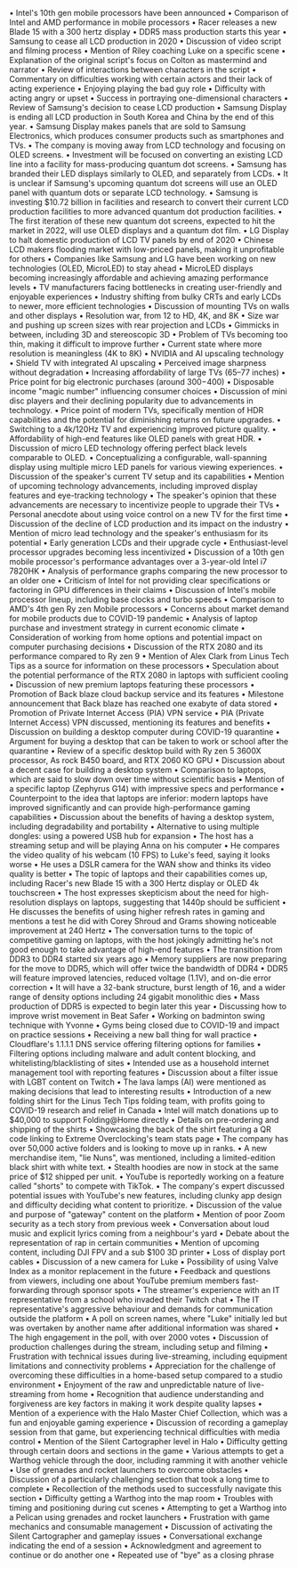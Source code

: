 • Intel's 10th gen mobile processors have been announced
• Comparison of Intel and AMD performance in mobile processors
• Racer releases a new Blade 15 with a 300 hertz display
• DDR5 mass production starts this year
• Samsung to cease all LCD production in 2020
• Discussion of video script and filming process
• Mention of Riley coaching Luke on a specific scene
• Explanation of the original script's focus on Colton as mastermind and narrator
• Review of interactions between characters in the script
• Commentary on difficulties working with certain actors and their lack of acting experience
• Enjoying playing the bad guy role
• Difficulty with acting angry or upset
• Success in portraying one-dimensional characters
• Review of Samsung's decision to cease LCD production
• Samsung Display is ending all LCD production in South Korea and China by the end of this year.
• Samsung Display makes panels that are sold to Samsung Electronics, which produces consumer products such as smartphones and TVs.
• The company is moving away from LCD technology and focusing on OLED screens.
• Investment will be focused on converting an existing LCD line into a facility for mass-producing quantum dot screens.
• Samsung has branded their LED displays similarly to OLED, and separately from LCDs.
• It is unclear if Samsung's upcoming quantum dot screens will use an OLED panel with quantum dots or separate LCD technology.
• Samsung is investing $10.72 billion in facilities and research to convert their current LCD production facilities to more advanced quantum dot production facilities.
• The first iteration of these new quantum dot screens, expected to hit the market in 2022, will use OLED displays and a quantum dot film.
• LG Display to halt domestic production of LCD TV panels by end of 2020
• Chinese LCD makers flooding market with low-priced panels, making it unprofitable for others
• Companies like Samsung and LG have been working on new technologies (OLED, MicroLED) to stay ahead
• MicroLED displays becoming increasingly affordable and achieving amazing performance levels
• TV manufacturers facing bottlenecks in creating user-friendly and enjoyable experiences
• Industry shifting from bulky CRTs and early LCDs to newer, more efficient technologies
• Discussion of mounting TVs on walls and other displays
• Resolution war, from 12 to HD, 4K, and 8K
• Size war and pushing up screen sizes with rear projection and LCDs
• Gimmicks in between, including 3D and stereoscopic 3D
• Problem of TVs becoming too thin, making it difficult to improve further
• Current state where more resolution is meaningless (4K to 8K)
• NVIDIA and AI upscaling technology
• Shield TV with integrated AI upscaling
• Perceived image sharpness without degradation
• Increasing affordability of large TVs (65–77 inches)
• Price point for big electronic purchases (around $300-$400)
• Disposable income "magic number" influencing consumer choices
• Discussion of mini disc players and their declining popularity due to advancements in technology.
• Price point of modern TVs, specifically mention of HDR capabilities and the potential for diminishing returns on future upgrades.
• Switching to a 4k/120Hz TV and experiencing improved picture quality.
• Affordability of high-end features like OLED panels with great HDR.
• Discussion of micro LED technology offering perfect black levels comparable to OLED.
• Conceptualizing a configurable, wall-spanning display using multiple micro LED panels for various viewing experiences.
• Discussion of the speaker's current TV setup and its capabilities
• Mention of upcoming technology advancements, including improved display features and eye-tracking technology
• The speaker's opinion that these advancements are necessary to incentivize people to upgrade their TVs
• Personal anecdote about using voice control on a new TV for the first time
• Discussion of the decline of LCD production and its impact on the industry
• Mention of micro lead technology and the speaker's enthusiasm for its potential
• Early generation LCDs and their upgrade cycle
• Enthusiast-level processor upgrades becoming less incentivized
• Discussion of a 10th gen mobile processor's performance advantages over a 3-year-old Intel i7 7820HK
• Analysis of performance graphs comparing the new processor to an older one
• Criticism of Intel for not providing clear specifications or factoring in GPU differences in their claims
• Discussion of Intel's mobile processor lineup, including base clocks and turbo speeds
• Comparison to AMD's 4th gen Ry zen Mobile processors
• Concerns about market demand for mobile products due to COVID-19 pandemic
• Analysis of laptop purchase and investment strategy in current economic climate
• Consideration of working from home options and potential impact on computer purchasing decisions
• Discussion of the RTX 2080 and its performance compared to Ry zen 9
• Mention of Alex Clark from Linus Tech Tips as a source for information on these processors
• Speculation about the potential performance of the RTX 2080 in laptops with sufficient cooling
• Discussion of new premium laptops featuring these processors
• Promotion of Back blaze cloud backup service and its features
• Milestone announcement that Back blaze has reached one exabyte of data stored
• Promotion of Private Internet Access (PIA) VPN service
• PIA (Private Internet Access) VPN discussed, mentioning its features and benefits
• Discussion on building a desktop computer during COVID-19 quarantine
• Argument for buying a desktop that can be taken to work or school after the quarantine
• Review of a specific desktop build with Ry zen 5 3600X processor, As rock B450 board, and RTX 2060 KO GPU
• Discussion about a decent case for building a desktop system
• Comparison to laptops, which are said to slow down over time without scientific basis
• Mention of a specific laptop (Zephyrus G14) with impressive specs and performance
• Counterpoint to the idea that laptops are inferior: modern laptops have improved significantly and can provide high-performance gaming capabilities
• Discussion about the benefits of having a desktop system, including degradability and portability
• Alternative to using multiple dongles: using a powered USB hub for expansion
• The host has a streaming setup and will be playing Anna on his computer
• He compares the video quality of his webcam (10 FPS) to Luke's feed, saying it looks worse
• He uses a DSLR camera for the WAN show and thinks its video quality is better
• The topic of laptops and their capabilities comes up, including Racer's new Blade 15 with a 300 Hertz display or OLED 4k touchscreen
• The host expresses skepticism about the need for high-resolution displays on laptops, suggesting that 1440p should be sufficient
• He discusses the benefits of using higher refresh rates in gaming and mentions a test he did with Corey Shroud and Grams showing noticeable improvement at 240 Hertz
• The conversation turns to the topic of competitive gaming on laptops, with the host jokingly admitting he's not good enough to take advantage of high-end features
• The transition from DDR3 to DDR4 started six years ago
• Memory suppliers are now preparing for the move to DDR5, which will offer twice the bandwidth of DDR4
• DDR5 will feature improved latencies, reduced voltage (1.1V), and on-die error correction
• It will have a 32-bank structure, burst length of 16, and a wider range of density options including 24 gigabit monolithic dies
• Mass production of DDR5 is expected to begin later this year
• Discussing how to improve wrist movement in Beat Safer
• Working on badminton swing technique with Yvonne
• Gyms being closed due to COVID-19 and impact on practice sessions
• Receiving a new ball thing for wall practice
• Cloudflare's 1.1.1.1 DNS service offering filtering options for families
• Filtering options including malware and adult content blocking, and whitelisting/blacklisting of sites
• Intended use as a household internet management tool with reporting features
• Discussion about a filter issue with LGBT content on Twitch
• The lava lamps (AI) were mentioned as making decisions that lead to interesting results
• Introduction of a new folding shirt for the Linus Tech Tips folding team, with profits going to COVID-19 research and relief in Canada
• Intel will match donations up to $40,000 to support Folding@Home directly
• Details on pre-ordering and shipping of the shirts
• Showcasing the back of the shirt featuring a QR code linking to Extreme Overclocking's team stats page
• The company has over 50,000 active folders and is looking to move up in ranks.
• A new merchandise item, "lie Nuns", was mentioned, including a limited-edition black shirt with white text.
• Stealth hoodies are now in stock at the same price of $12 shipped per unit.
• YouTube is reportedly working on a feature called "shorts" to compete with TikTok.
• The company's expert discussed potential issues with YouTube's new features, including clunky app design and difficulty deciding what content to prioritize.
• Discussion of the value and purpose of "gateway" content on the platform
• Mention of poor Zoom security as a tech story from previous week
• Conversation about loud music and explicit lyrics coming from a neighbour's yard
• Debate about the representation of rap in certain communities
• Mention of upcoming content, including DJI FPV and a sub $100 3D printer
• Loss of display port cables
• Discussion of a new camera for Luke
• Possibility of using Valve Index as a monitor replacement in the future
• Feedback and questions from viewers, including one about YouTube premium members fast-forwarding through sponsor spots
• The streamer's experience with an IT representative from a school who invaded their Twitch chat
• The IT representative's aggressive behaviour and demands for communication outside the platform
• A poll on screen names, where "Luke" initially led but was overtaken by another name after additional information was shared
• The high engagement in the poll, with over 2000 votes
• Discussion of production challenges during the stream, including setup and filming
• Frustration with technical issues during live-streaming, including equipment limitations and connectivity problems
• Appreciation for the challenge of overcoming these difficulties in a home-based setup compared to a studio environment
• Enjoyment of the raw and unpredictable nature of live-streaming from home
• Recognition that audience understanding and forgiveness are key factors in making it work despite quality lapses
• Mention of a experience with the Halo Master Chief Collection, which was a fun and enjoyable gaming experience
• Discussion of recording a gameplay session from that game, but experiencing technical difficulties with media control
• Mention of the Silent Cartographer level in Halo
• Difficulty getting through certain doors and sections in the game
• Various attempts to get a Warthog vehicle through the door, including ramming it with another vehicle
• Use of grenades and rocket launchers to overcome obstacles
• Discussion of a particularly challenging section that took a long time to complete
• Recollection of the methods used to successfully navigate this section
• Difficulty getting a Warthog into the map room
• Troubles with timing and positioning during cut scenes
• Attempting to get a Warthog into a Pelican using grenades and rocket launchers
• Frustration with game mechanics and consumable management
• Discussion of activating the Silent Cartographer and gameplay issues
• Conversational exchange indicating the end of a session
• Acknowledgment and agreement to continue or do another one
• Repeated use of "bye" as a closing phrase